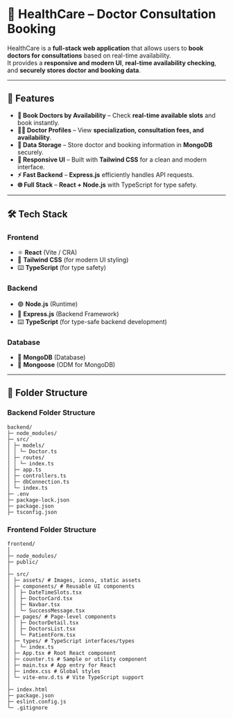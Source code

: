 # 🏥 HealthCare – Doctor Consultation Booking

HealthCare is a **full-stack web application** that allows users to **book doctors for consultations** based on real-time availability.  
It provides a **responsive and modern UI**, **real-time availability checking**, and **securely stores doctor and booking data**.

---

## 🚀 Features

- **📅 Book Doctors by Availability** – Check **real-time available slots** and book instantly.
- **👨‍⚕️ Doctor Profiles** – View **specialization, consultation fees, and availability**.
- **💾 Data Storage** – Store doctor and booking information in **MongoDB** securely.
- **🎨 Responsive UI** – Built with **Tailwind CSS** for a clean and modern interface.
- **⚡ Fast Backend** – **Express.js** efficiently handles API requests.
- **🌐 Full Stack** – **React + Node.js** with TypeScript for type safety.

---

## 🛠️ Tech Stack

### **Frontend**
- ⚛️ **React** (Vite / CRA)
- 🎨 **Tailwind CSS** (for modern UI styling)
- ⌨️ **TypeScript** (for type safety)

### **Backend**
- 🟢 **Node.js** (Runtime)
- 🚏 **Express.js** (Backend Framework)
- ⌨️ **TypeScript** (for type-safe backend development)

### **Database**
- 🍃 **MongoDB** (Database)
- 🐍 **Mongoose** (ODM for MongoDB)

---

## 📂 Folder Structure

### **Backend Folder Structure**
```
backend/
├─ node_modules/
├─ src/
│ ├─ models/
│ │ └─ Doctor.ts
│ ├─ routes/
│ │ └─ index.ts
│ ├─ app.ts
│ ├─ controllers.ts
│ ├─ dbConnection.ts
│ └─ index.ts
├─ .env
├─ package-lock.json
├─ package.json
├─ tsconfig.json
```

### **Frontend Folder Structure**
```
frontend/
│
├─ node_modules/
├─ public/
│
├─ src/
│ ├─ assets/ # Images, icons, static assets
│ ├─ components/ # Reusable UI components
│ │ ├─ DateTimeSlots.tsx
│ │ ├─ DoctorCard.tsx
│ │ ├─ Navbar.tsx
│ │ └─ SuccessMessage.tsx
│ ├─ pages/ # Page-level components
│ │ ├─ DoctorDetail.tsx
│ │ ├─ DoctorsList.tsx
│ │ └─ PatientForm.tsx
│ ├─ types/ # TypeScript interfaces/types
│ │ └─ index.ts
│ ├─ App.tsx # Root React component
│ ├─ counter.ts # Sample or utility component
│ ├─ main.tsx # App entry for React
│ ├─ index.css # Global styles
│ └─ vite-env.d.ts # Vite TypeScript support
│
├─ index.html
├─ package.json
├─ eslint.config.js
└─ .gitignore
```